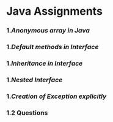 # __Java Assignments__
### 1._Anonymous array in Java_
### 1._Default methods in Interface_
### 1._Inheritance in Interface_
### 1._Nested Interface_
### 1._Creation of Exception explicitly_
### 1.2 __Questions__
